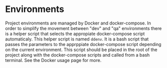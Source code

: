# Environments

Project environments are managed by Docker and docker-compose. In order to simplify the movement between "dev" and "qa" environments there is a helper script that selects the appropiate docker-compose script automaticaly. This helper script is named `ddenv`. It is a bash script that passes the parameters to the apprppiate docker-compose script depending on the current environment. This script should be placed in the root of the project along with the docker-compose scripts and called from a bash terminal. See the Docker usage page for more. 


